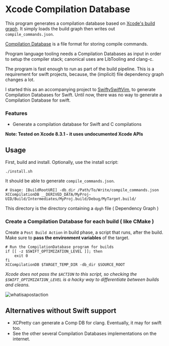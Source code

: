 # Xcode Compilation Database

This program generates a compilation database based on [Xcode's build
graph](http://jerrymarino.com/2017/05/16/reversing-xcodes-build-graph.html).
It simply loads the build graph then writes out `compile_commands.json`.

[Compilation
Database](https://clang.llvm.org/docs/JSONCompilationDatabase.html) is a file
format for storing compile commands.

Program language tooling needs a Compilation Databases as input in order to
setup the compiler stack; canonical uses are LibTooling and clang-c.

The program is fast enough to run as part of the build pipeline. This is a
requirement for swift projects, because, the (implicit) file dependency graph
changes a lot.

I started this as an accompanying project to
[SwiftySwiftVim](https://github.com/jerrymarino/swiftyswiftvim), to generate
Compilation Databases for Swift. Until now, there was no way to generate a
Compilation Database for swift.

### Features

- Generate a compilation database for Swift and C compilations

**Note: Tested on Xcode 8.3.1 - it uses undocumented  Xcode APIs**

## Usage

First, build and install. Optionally, use the install script:

```
./install.sh
```

It should be able to generate `compile_commands.json`.
```
# Usage: [BuildRootURI] -db_dir /Path/To/Write/compile_commands.json
XCCompilationDB __DERIVED_DATA/MyProj-UID/Build/Intermediates/MyProj.build/Debug/MyTarget.build/
```
This directory is the directory containing a `dpgh` file ( Dependency Graph )

### Create a Compilation Database for each build ( like CMake )

Create a `Post Build Action` in build phase, a script that runs, after the
build. Make sure to **pass the environment variables** of the target.

```
# Run the CompilationDatabase program for builds
if [[ -z $SWIFT_OPTIMIZATION_LEVEL ]]; then
    exit 0
fi
XCCompilationDB $TARGET_TEMP_DIR -db_dir $SOURCE_ROOT
```

*Xcode does not pass the `$ACTION` to this script, so checking the
`$SWIFT_OPTIMIZATION_LEVEL` is a hacky way to differentiate between builds and
cleans.*

![whatisapostaction](https://cloud.githubusercontent.com/assets/1245820/26285776/0387c780-3e0b-11e7-9f9f-bb8bba12e3d8.png)


## Alternatives without Swift support

- XCPretty can generate a Comp DB for clang. Eventually, it may for swift too.
- See the other several Compilation Databases implementations on the internet.

